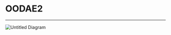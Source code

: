# OODAE2

---


![Untitled Diagram](https://user-images.githubusercontent.com/71900386/148433320-811668a1-4f49-4dc8-b5ff-c24ea88dea0a.jpg)

